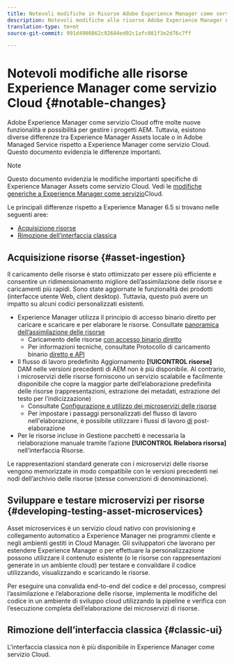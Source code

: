 ```yaml
---
title: Notevoli modifiche in Risorse Adobe Experience Manager come servizio cloud
description: Notevoli modifiche alle risorse Adobe Experience Manager nel servizio AEM Cloud rispetto a Experience Manager 6.5
translation-type: tm+mt
source-git-commit: 991d4900862c92684ed92c1afc081f3e2d76c7ff

---
```



# Notevoli modifiche alle risorse Experience Manager come servizio Cloud {#notable-changes}

Adobe Experience Manager come servizio Cloud offre molte nuove funzionalità e possibilità per gestire i progetti AEM. Tuttavia, esistono diverse differenze tra Experience Manager Assets locale o in Adobe Managed Service rispetto a Experience Manager come servizio Cloud. Questo documento evidenzia le differenze importanti.

>[!NOTE]
>
>Questo documento evidenzia le modifiche importanti specifiche di Experience Manager Assets come servizio Cloud. Vedi le [modifiche generiche a Experience Manager come servizio](/help/release-notes/aem-cloud-changes.md)Cloud.

Le principali differenze rispetto a Experience Manager 6.5 si trovano nelle seguenti aree:

* [Acquisizione risorse](#asset-ingestion)
* [Rimozione dell’interfaccia classica](#classic-ui)

## Acquisizione risorse {#asset-ingestion}

Il caricamento delle risorse è stato ottimizzato per essere più efficiente e consentire un ridimensionamento migliore dell’assimilazione delle risorse e caricamenti più rapidi. Sono state aggiornate le funzionalità dei prodotti (interfacce utente Web, client desktop). Tuttavia, questo può avere un impatto su alcuni codici personalizzati esistenti.

* Experience Manager utilizza il principio di accesso binario diretto per caricare e scaricare e per elaborare le risorse. Consultate [panoramica dell’assimilazione delle risorse](/help/assets/asset-microservices-overview.md)
   * Caricamento delle risorse [con accesso binario diretto](/help/assets/asset-microservices-overview.md#asset-upload-with-direct-binary-access)
   * Per informazioni tecniche, consultate Protocollo di caricamento binario [diretto e API](/help/assets/developer-reference-material-apis.md#overview-binary-upload)
* Il flusso di lavoro predefinito Aggiornamento **[!UICONTROL risorse]** DAM nelle versioni precedenti di AEM non è più disponibile. Al contrario, i microservizi delle risorse forniscono un servizio scalabile e facilmente disponibile che copre la maggior parte dell’elaborazione predefinita delle risorse (rappresentazioni, estrazione dei metadati, estrazione del testo per l’indicizzazione)
   * Consultate [Configurazione e utilizzo dei microservizi delle risorse](/help/assets/asset-microservices-configure-and-use.md)
   * Per impostare i passaggi personalizzati del flusso di lavoro nell&#39;elaborazione, è possibile utilizzare i flussi di lavoro [di](/help/assets/asset-microservices-configure-and-use.md#post-processing-workflows) post-elaborazione
* Per le risorse incluse in Gestione pacchetti è necessaria la rielaborazione manuale tramite l’azione **[!UICONTROL Rielabora risorsa]** nell’interfaccia Risorse.

Le rappresentazioni standard generate con i microservizi delle risorse vengono memorizzate in modo compatibile con le versioni precedenti nei nodi dell’archivio delle risorse (stesse convenzioni di denominazione).

## Sviluppare e testare microservizi per risorse {#developing-testing-asset-microservices}

Asset microservices è un servizio cloud nativo con provisioning e collegamento automatico a Experience Manager nei programmi cliente e negli ambienti gestiti in Cloud Manager. Gli sviluppatori che lavorano per estendere Experience Manager o per effettuare la personalizzazione possono utilizzare il contenuto esistente (o le risorse con rappresentazioni generate in un ambiente cloud) per testare e convalidare il codice utilizzando, visualizzando e scaricando le risorse.

Per eseguire una convalida end-to-end del codice e del processo, compresi l’assimilazione e l’elaborazione delle risorse, implementa le modifiche del codice in un ambiente di sviluppo cloud utilizzando la pipeline e verifica con l’esecuzione completa dell’elaborazione dei microservizi di risorse.

## Rimozione dell’interfaccia classica {#classic-ui}

L&#39;interfaccia classica non è più disponibile in Experience Manager come servizio Cloud.
